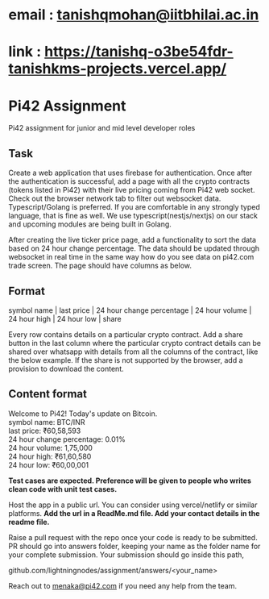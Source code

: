 # email : tanishqmohan@iitbhilai.ac.in

# link : https://tanishq-o3be54fdr-tanishkms-projects.vercel.app/


# Pi42 Assignment
Pi42 assignment for junior and mid level developer roles

## Task
Create a web application that uses firebase for authentication. Once after the authentication is successful, add a page with all the crypto contracts (tokens listed in Pi42) with their live pricing coming from Pi42 web socket. Check out the browser network tab to filter out websocket data. Typescript/Golang is preferred. If you are comfortable in any strongly typed language, that is fine as well. We use typescript(nestjs/nextjs) on our stack and upcoming modules are being built in Golang. 

After creating the live ticker price page, add a functionality to sort the data based on 24 hour change percentage. The data should be updated through websocket in real time in the same way how do you see data on pi42.com trade screen. The page should have columns as below.

## Format
symbol name | last price | 24 hour change percentage | 24 hour volume | 24 hour high | 24 hour low | share 

Every row contains details on a particular crypto contract. Add a share button in the last column where the particular crypto contract details can be shared over whatsapp with details from all the columns of the contract, like the below example. If the share is not supported by the browser, add a provision to download the content.

## Content format

Welcome to Pi42! Today's update on Bitcoin. <br/>
symbol name: BTC/INR <br/>
last price: ₹60,58,593 <br/>
24 hour change percentage: 0.01% <br/>
24 hour volume: 1,75,000 <br/>
24 hour high: ₹61,60,580 <br/>
24 hour low: ₹60,00,001 <br/>

**Test cases are expected. Preference will be given to people who writes clean code with unit test cases.**

Host the app in a public url. You can consider using vercel/netlify or similar platforms. **Add the url in a ReadMe.md file. Add your contact details in the readme file.** 

Raise a pull request with the repo once your code is ready to be submitted. PR should go into answers folder, keeping your name as the folder name for your complete submission. Your submission should go inside this path,

github.com/lightningnodes/assignment/answers/<your_name>

Reach out to menaka@pi42.com if you need any help from the team. 



